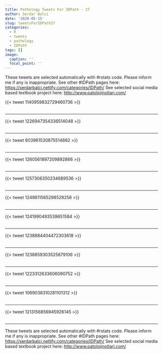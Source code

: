 ```yaml
---
title: Pathology Tweets For IDPath - 27
author: Serdar Balci
date: '2020-05-15'
slug: tweetsForIDPath27
categories:
  - R
  - tweets
  - pathology
  - IDPath
tags: []
image:
  caption: ''
  focal_point: ''
---
```



These tweets are selected automatically with #rstats code. Please inform me if any is inappropriate.
See other #IDPath pages here: https://serdarbalci.netlify.com/categories/IDPath/ 
See selected social media based textbook project here: http://www.patolojinotlari.com/

{{< tweet 1140959832729460736 >}}
<br>
<br>
<hr>
{{< tweet 1226947354336514048 >}}
<br>
<br>
<hr>
{{< tweet 603961530875514882 >}}
<br>
<br>
<hr>
{{< tweet 1260561897209892866 >}}
<br>
<br>
<hr>
{{< tweet 1257306350234689536 >}}
<br>
<br>
<hr>
{{< tweet 1249611565298528256 >}}
<br>
<br>
<hr>
{{< tweet 1241990493539651584 >}}
<br>
<br>
<hr>
{{< tweet 1238884404472303618 >}}
<br>
<br>
<hr>
{{< tweet 1238859303525679106 >}}
<br>
<br>
<hr>
{{< tweet 1223312633606090752 >}}
<br>
<br>
<hr>
{{< tweet 1069038310281101312 >}}
<br>
<br>
<hr>
{{< tweet 1213156856945926145 >}}
<br>
<br>
<hr>


These tweets are selected automatically with #rstats code. Please inform me if any is inappropriate.
See other #IDPath pages here: https://serdarbalci.netlify.com/categories/IDPath/ 
See selected social media based textbook project here: http://www.patolojinotlari.com/
